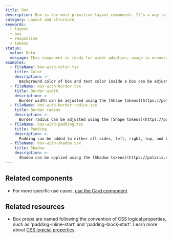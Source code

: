 ```yaml
---
title: Box
description: Box is the most primitive layout component. It’s a way to access Polaris design tokens.
category: Layout and structure
keywords:
  - layout
  - box
  - responsive
  - tokens
status:
  value: Beta
  message: This component is ready for wider adoption, usage is encouraged for most cases. Breaking changes are possible in minor version updates. Learn more about our [component lifecycles](/getting-started/components-lifecycle).
examples:
  - fileName: box-with-color.tsx
    title: Color
    description: >-
      Background color of box and text color inside a box can be adjusted using the [Color tokens](https://polaris.shopify.com/tokens/colors).
  - fileName: box-with-border.tsx
    title: Border width
    description: >-
      Border width can be adjusted using the [Shape tokens](https://polaris.shopify.com/tokens/shape), and a subset of tokens allows different types of border.
  - fileName: box-with-border-radius.tsx
    title: Border radius
    description: >-
      Border radius can be adjusted using the [Shape tokens](https://polaris.shopify.com/tokens/shape).
  - fileName: box-with-padding.tsx
    title: Padding
    description: >-
      Padding can be added to either all sides, left, right, top, and bottom, using the [Spacing tokens](https://polaris.shopify.com/tokens/spacing). The `padding` prop supports responsive spacing with the [Breakpoints tokens](https://polaris.shopify.com/tokens/breakpoints).
  - fileName: box-with-shadow.tsx
    title: Shadow
    description: >-
      Shadow can be applied using the [Shadow tokens](https://polaris.shopify.com/tokens/shadow).
---
```


## Related components

- For more specific use cases, [use the Card component](https://polaris.shopify.com/components/layout-and-structure/card)

## Related resources

- Box props are named following the convention of CSS logical properties, such as 'padding-inline-start' and 'padding-block-start'. Learn more about [CSS logicial properties](https://developer.mozilla.org/en-US/docs/Web/CSS/CSS_Logical_Properties).
